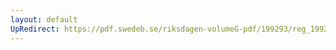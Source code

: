 ```yaml
---
layout: default
UpRedirect: https://pdf.swedeb.se/riksdagen-volumeG-pdf/199293/reg_199293/reg_199293_0529.pdf
---
```

